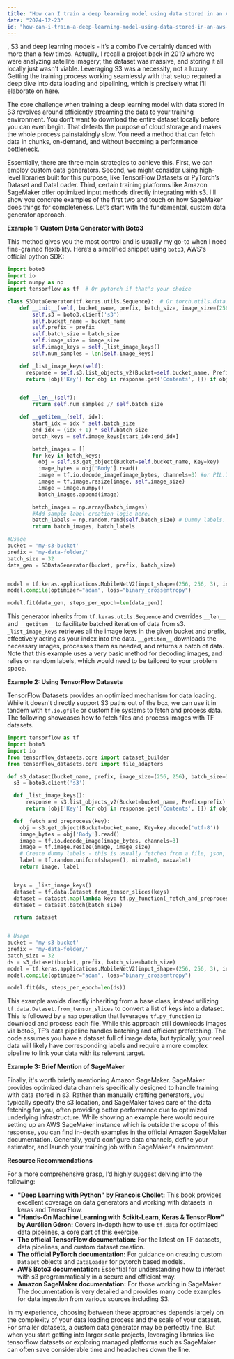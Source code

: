 ```yaml
---
title: "How can I train a deep learning model using data stored in an AWS S3 bucket?"
date: "2024-12-23"
id: "how-can-i-train-a-deep-learning-model-using-data-stored-in-an-aws-s3-bucket"
---
```


,  S3 and deep learning models - it’s a combo I’ve certainly danced with more than a few times. Actually, I recall a project back in 2019 where we were analyzing satellite imagery; the dataset was massive, and storing it all locally just wasn't viable. Leveraging S3 was a necessity, not a luxury. Getting the training process working seamlessly with that setup required a deep dive into data loading and pipelining, which is precisely what I'll elaborate on here.

The core challenge when training a deep learning model with data stored in S3 revolves around efficiently streaming the data to your training environment. You don’t want to download the entire dataset locally before you can even begin. That defeats the purpose of cloud storage and makes the whole process painstakingly slow. You need a method that can fetch data in chunks, on-demand, and without becoming a performance bottleneck.

Essentially, there are three main strategies to achieve this. First, we can employ custom data generators. Second, we might consider using high-level libraries built for this purpose, like TensorFlow Datasets or PyTorch’s Dataset and DataLoader. Third, certain training platforms like Amazon SageMaker offer optimized input methods directly integrating with s3. I'll show you concrete examples of the first two and touch on how SageMaker does things for completeness. Let’s start with the fundamental, custom data generator approach.

**Example 1: Custom Data Generator with Boto3**

This method gives you the most control and is usually my go-to when I need fine-grained flexibility. Here’s a simplified snippet using `boto3`, AWS's official python SDK:

```python
import boto3
import io
import numpy as np
import tensorflow as tf  # Or pytorch if that's your choice

class S3DataGenerator(tf.keras.utils.Sequence):  # Or torch.utils.data.Dataset
    def __init__(self, bucket_name, prefix, batch_size, image_size=(256, 256)):
        self.s3 = boto3.client('s3')
        self.bucket_name = bucket_name
        self.prefix = prefix
        self.batch_size = batch_size
        self.image_size = image_size
        self.image_keys = self._list_image_keys()
        self.num_samples = len(self.image_keys)

    def _list_image_keys(self):
      response = self.s3.list_objects_v2(Bucket=self.bucket_name, Prefix=self.prefix)
      return [obj['Key'] for obj in response.get('Contents', []) if obj['Key'].lower().endswith(('.jpg', '.jpeg', '.png'))]


    def __len__(self):
        return self.num_samples // self.batch_size

    def __getitem__(self, idx):
        start_idx = idx * self.batch_size
        end_idx = (idx + 1) * self.batch_size
        batch_keys = self.image_keys[start_idx:end_idx]

        batch_images = []
        for key in batch_keys:
          obj = self.s3.get_object(Bucket=self.bucket_name, Key=key)
          image_bytes = obj['Body'].read()
          image = tf.io.decode_image(image_bytes, channels=3) #or PIL.Image.open if you are using pytorch.
          image = tf.image.resize(image, self.image_size)
          image = image.numpy()
          batch_images.append(image)

        batch_images = np.array(batch_images)
        #Add sample label creation logic here.
        batch_labels = np.random.rand(self.batch_size) # Dummy labels.
        return batch_images, batch_labels

#Usage
bucket = 'my-s3-bucket'
prefix = 'my-data-folder/'
batch_size = 32
data_gen = S3DataGenerator(bucket, prefix, batch_size)


model = tf.keras.applications.MobileNetV2(input_shape=(256, 256, 3), include_top=False)
model.compile(optimizer="adam", loss="binary_crossentropy")

model.fit(data_gen, steps_per_epoch=len(data_gen))
```

This generator inherits from `tf.keras.utils.Sequence` and overrides `__len__` and `__getitem__` to facilitate batched iteration of data from s3. `_list_image_keys` retrieves all the image keys in the given bucket and prefix, effectively acting as your index into the data. `__getitem__` downloads the necessary images, processes them as needed, and returns a batch of data. Note that this example uses a very basic method for decoding images, and relies on random labels, which would need to be tailored to your problem space.

**Example 2: Using TensorFlow Datasets**

TensorFlow Datasets provides an optimized mechanism for data loading. While it doesn't directly support S3 paths out of the box, we can use it in tandem with `tf.io.gfile` or custom file systems to fetch and process data. The following showcases how to fetch files and process images with TF datasets.

```python
import tensorflow as tf
import boto3
import io
from tensorflow_datasets.core import dataset_builder
from tensorflow_datasets.core import file_adapters

def s3_dataset(bucket_name, prefix, image_size=(256, 256), batch_size=32):
  s3 = boto3.client('s3')

  def _list_image_keys():
      response = s3.list_objects_v2(Bucket=bucket_name, Prefix=prefix)
      return [obj['Key'] for obj in response.get('Contents', []) if obj['Key'].lower().endswith(('.jpg', '.jpeg', '.png'))]

  def _fetch_and_preprocess(key):
    obj = s3.get_object(Bucket=bucket_name, Key=key.decode('utf-8'))
    image_bytes = obj['Body'].read()
    image = tf.io.decode_image(image_bytes, channels=3)
    image = tf.image.resize(image, image_size)
    # Create dummy labels - this is usually fetched from a file, json, etc., also from s3.
    label = tf.random.uniform(shape=(), minval=0, maxval=1)
    return image, label


  keys = _list_image_keys()
  dataset = tf.data.Dataset.from_tensor_slices(keys)
  dataset = dataset.map(lambda key: tf.py_function(_fetch_and_preprocess, [key], Tout=[tf.float32, tf.float32] ))
  dataset = dataset.batch(batch_size)

  return dataset


# Usage
bucket = 'my-s3-bucket'
prefix = 'my-data-folder/'
batch_size = 32
ds = s3_dataset(bucket, prefix, batch_size=batch_size)
model = tf.keras.applications.MobileNetV2(input_shape=(256, 256, 3), include_top=False)
model.compile(optimizer="adam", loss="binary_crossentropy")

model.fit(ds, steps_per_epoch=len(ds))
```

This example avoids directly inheriting from a base class, instead utilizing `tf.data.Dataset.from_tensor_slices` to convert a list of keys into a dataset. This is followed by a `map` operation that leverages `tf.py_function` to download and process each file. While this approach still downloads images via boto3, TF’s data pipeline handles batching and efficient prefetching. The code assumes you have a dataset full of image data, but typically, your real data will likely have corresponding labels and require a more complex pipeline to link your data with its relevant target.

**Example 3: Brief Mention of SageMaker**

Finally, it's worth briefly mentioning Amazon SageMaker. SageMaker provides optimized data channels specifically designed to handle training with data stored in s3. Rather than manually crafting generators, you typically specify the s3 location, and SageMaker takes care of the data fetching for you, often providing better performance due to optimized underlying infrastructure. While showing an example here would require setting up an AWS SageMaker instance which is outside the scope of this response, you can find in-depth examples in the official Amazon SageMaker documentation. Generally, you'd configure data channels, define your estimator, and launch your training job within SageMaker's environment.

**Resource Recommendations**

For a more comprehensive grasp, I’d highly suggest delving into the following:

*   **"Deep Learning with Python" by François Chollet:** This book provides excellent coverage on data generators and working with datasets in keras and TensorFlow.
*   **"Hands-On Machine Learning with Scikit-Learn, Keras & TensorFlow" by Aurélien Géron:** Covers in-depth how to use `tf.data` for optimized data pipelines, a core part of this exercise.
*   **The official TensorFlow documentation:** For the latest on TF datasets, data pipelines, and custom dataset creation.
*   **The official PyTorch documentation:** For guidance on creating custom `Dataset` objects and `DataLoader` for pytorch based models.
*   **AWS Boto3 documentation:** Essential for understanding how to interact with s3 programmatically in a secure and efficient way.
*  **Amazon SageMaker documentation:** For those working in SageMaker. The documentation is very detailed and provides many code examples for data ingestion from various sources including S3.

In my experience, choosing between these approaches depends largely on the complexity of your data loading process and the scale of your dataset. For smaller datasets, a custom data generator may be perfectly fine. But when you start getting into larger scale projects, leveraging libraries like tensorflow datasets or exploring managed platforms such as SageMaker can often save considerable time and headaches down the line.
